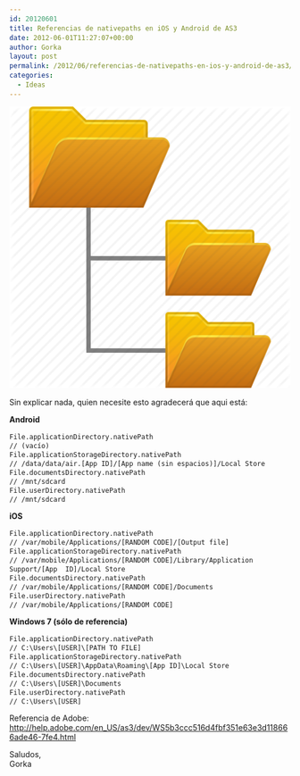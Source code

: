 ```yaml
---
id: 20120601
title: Referencias de nativepaths en iOS y Android de AS3
date: 2012-06-01T11:27:07+00:00
author: Gorka
layout: post
permalink: /2012/06/referencias-de-nativepaths-en-ios-y-android-de-as3/
categories:
  - Ideas
---
```

<img style="margin: auto;" src="/public/img/2012/06/hierarchy.png" alt="Hierarchy" />

Sin explicar nada, quien necesite esto agradecerá que aqui está:

**Android**

```AS3
File.applicationDirectory.nativePath
// (vacío)
File.applicationStorageDirectory.nativePath
// /data/data/air.[App ID]/[App name (sin espacios)]/Local Store
File.documentsDirectory.nativePath
// /mnt/sdcard
File.userDirectory.nativePath
// /mnt/sdcard
```

**iOS**

```AS3
File.applicationDirectory.nativePath
// /var/mobile/Applications/[RANDOM CODE]/[Output file]
File.applicationStorageDirectory.nativePath
// /var/mobile/Applications/[RANDOM CODE]/Library/Application Support/[App  ID]/Local Store
File.documentsDirectory.nativePath
// /var/mobile/Applications/[RANDOM CODE]/Documents
File.userDirectory.nativePath
// /var/mobile/Applications/[RANDOM CODE]
```

**Windows 7 (sólo de referencia)**

```AS3
File.applicationDirectory.nativePath
// C:\Users\[USER]\[PATH TO FILE]
File.applicationStorageDirectory.nativePath
// C:\Users\[USER]\AppData\Roaming\[App ID]\Local Store
File.documentsDirectory.nativePath
// C:\Users\[USER]\Documents
File.userDirectory.nativePath
// C:\Users\[USER]
```

Referencia de Adobe: http://help.adobe.com/en_US/as3/dev/WS5b3ccc516d4fbf351e63e3d118666ade46-7fe4.html

Saludos, <br />
Gorka

